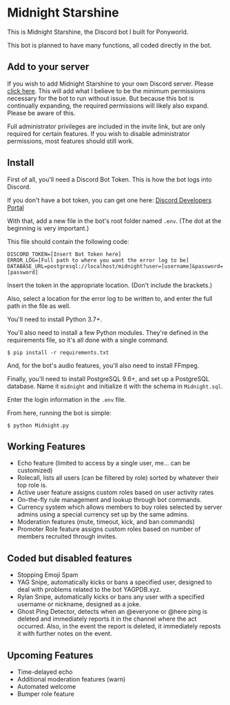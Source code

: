 # Midnight Starshine

This is Midnight Starshine, the Discord bot I built for Ponyworld.

This bot is planned to have many functions, all coded directly in the bot.

## Add to your server

If you wish to add Midnight Starshine to your own Discord server. Please [click here](https://discordapp.com/api/oauth2/authorize?client_id=644793317363548170&permissions=271658222&scope=bot). This will add what I believe to be the minimum permissions necessary for the bot to run without issue. But because this bot is continually expanding, the required permissions will likely also expand. Please be aware of this.

Full administrator privileges are included in the invite link, but are only required for certain features. If you wish to disable administrator permissions, most features should still work.

## Install

First of all, you'll need a Discord Bot Token. This is how the bot logs into Discord.

If you don't have a bot token, you can get one here: [Discord Developers Portal](https://discordapp.com/developers/applications)

With that, add a new file in the bot's root folder named `.env`. (The dot at the beginning is very important.)

This file should contain the following code:
```
DISCORD_TOKEN=[Insert Bot Token here]
ERROR_LOG=[Full path to where you want the error log to be]
DATABASE_URL=postgresql://localhost/midnight?user=[username]&password=[password]
```
Insert the token in the appropriate location. (Don't include the brackets.)

Also, select a location for the error log to be written to, and enter the full path in the file as well.

You'll need to install Python 3.7+.

You'll also need to install a few Python modules. They're defined in the requirements file, so it's all done with a single command.
```
$ pip install -r requirements.txt
```

And, for the bot's audio features, you'll also need to install FFmpeg.

Finally, you'll need to install PostgreSQL 9.6+, and set up a PostgreSQL database. Name it `midnight` and initialize it with the schema in `Midnight.sql`.

Enter the login information in the `.env` file.

From here, running the bot is simple:
```
$ python Midnight.py
```

## Working Features

  * Echo feature (limited to access by a single user, me... can be customized)
  * Rolecall, lists all users (can be filtered by role) sorted by whatever their top role is.
  * Active user feature assigns custom roles based on user activity rates
  * On-the-fly rule management and lookup through bot commands.
  * Currency system which allows members to buy roles selected by server admins using a special currency set up by the same admins.
  * Moderation features (mute, timeout, kick, and ban commands)
  * Promoter Role feature assigns custom roles based on number of members recruited through invites.

## Coded but disabled features

  * Stopping Emoji Spam
  * YAG Snipe, automatically kicks or bans a specified user, designed to deal with problems related to the bot YAGPDB.xyz.
  * Rylan Snipe, automatically kicks or bans any user with a specified username or nickname, designed as a joke.
  * Ghost Ping Detector, detects when an @everyone or @here ping is deleted and immediately reports it in the channel where the act occurred. Also, in the event the report is deleted, it immediately reposts it with further notes on the event.

## Upcoming Features

  * Time-delayed echo
  * Additional moderation features (warn)
  * Automated welcome
  * Bumper role feature
